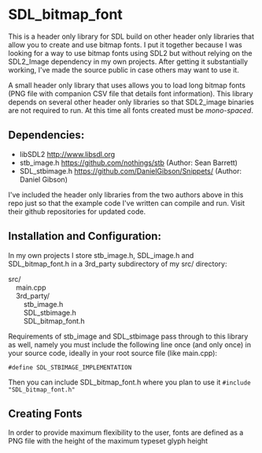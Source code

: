 # SDL_bitmap_font
This is a header only library for SDL build on other header only libraries that allow you to create and use bitmap fonts.  I put it together because I was looking for a way to use bitmap fonts using SDL2 but without relying on the SDL2_Image dependency in my own projects.  After getting it substantially working, I've made the source public in case others may want to use it.

A small header only library that uses allows you to load long bitmap fonts (PNG file with companion CSV file that 
details font information).  This library depends on several other header only libraries so that SDL2_image binaries are
not required to run.  At this time all fonts created must be <i>mono-spaced</i>.

## Dependencies:
- libSDL2         http://www.libsdl.org
- stb_image.h     https://github.com/nothings/stb  (Author: Sean Barrett)
- SDL_stbimage.h  https://github.com/DanielGibson/Snippets/  (Author: Daniel Gibson)

I've included the header only libraries from the two authors above in this repo just so that the example code I've written can compile and run.  Visit their github repositories for updated code.

## Installation and Configuration:
In my own projects I store stb_image.h, SDL_image.h and SDL_bitmap_font.h in a 3rd_party subdirectory of my src/ directory:

src/<br>
&nbsp;&nbsp;&nbsp;&nbsp;main.cpp<br>
&nbsp;&nbsp;&nbsp;&nbsp;3rd_party/<br>
&nbsp;&nbsp;&nbsp;&nbsp;&nbsp;&nbsp;&nbsp;&nbsp;stb_image.h<br>
&nbsp;&nbsp;&nbsp;&nbsp;&nbsp;&nbsp;&nbsp;&nbsp;SDL_stbimage.h<br>
&nbsp;&nbsp;&nbsp;&nbsp;&nbsp;&nbsp;&nbsp;&nbsp;SDL_bitmap_font.h<br>

Requirements of stb_image and SDL_stbimage pass through to this library as well, namely you must include the following line once (and only once) in your source code, ideally in your root source file (like main.cpp):

<code>#define SDL_STBIMAGE_IMPLEMENTATION</code><br>

Then you can include SDL_bitmap_font.h where you plan to use it
<code>#include "SDL_bitmap_font.h"</code>

## Creating Fonts
In order to provide maximum flexibility to the user, fonts are defined as a PNG file with the height of the maximum typeset glyph height






